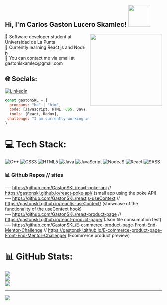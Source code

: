 <h2> Hi, I'm Carlos Gaston Lucero Skamlec! <img src="https://media3.giphy.com/media/pcKoCj9OlpdbMnwOc7/giphy.gif?cid=ecf05e47o3prf8y4x3eq19veldn1mtyxv9pcihyrdl721u8n&rid=giphy.gif&ct=s" width="70" ></h2>
<img align='right' src="https://media3.giphy.com/media/nm6266UyRc2EnfpAo8/giphy.gif?cid=ecf05e47bp8b6xhhnkrascgwxi9qfi8r3ul291zcppm2gxuy&rid=giphy.gif&ct=s" width="230">
🔭 Software developer student at Universidad de La Punta<br>🌱 Currently learning React js and Node js<br>💬 You can contact me via email at gastonlskamlec@gmail.com<br>

## 🌐 Socials:
[![LinkedIn](https://img.shields.io/badge/LinkedIn-%230077B5.svg?logo=linkedin&logoColor=white)](https://linkedin.com/in/gaston-skamlec-8bb339201) 

```javascript
const gastonSKL = {
  pronouns: "he" | "him",
  code: [Javascript, HTML, CSS, Java, C++],
  tools: [React, Redux],
 challenge: "I am currently working in new challenges for my self, focusing on React"
}
```

# 💻 Tech Stack:
![C++](https://img.shields.io/badge/c++-%2300599C.svg?style=for-the-badge&logo=c%2B%2B&logoColor=white) ![CSS3](https://img.shields.io/badge/css3-%231572B6.svg?style=for-the-badge&logo=css3&logoColor=white) ![HTML5](https://img.shields.io/badge/html5-%23E34F26.svg?style=for-the-badge&logo=html5&logoColor=white) ![Java](https://img.shields.io/badge/java-%23ED8B00.svg?style=for-the-badge&logo=java&logoColor=white) ![JavaScript](https://img.shields.io/badge/javascript-%23323330.svg?style=for-the-badge&logo=javascript&logoColor=%23F7DF1E) ![NodeJS](https://img.shields.io/badge/node.js-6DA55F?style=for-the-badge&logo=node.js&logoColor=white) ![React](https://img.shields.io/badge/react-%2320232a.svg?style=for-the-badge&logo=react&logoColor=%2361DAFB) ![SASS](https://img.shields.io/badge/SASS-hotpink.svg?style=for-the-badge&logo=SASS&logoColor=white)

### 📊 Github Repos // sites
--- https://github.com/GastonSKL/react-poke-api // https://gastonskl.github.io/react-poke-api/ (small app using the poke API) </br>
--- https://github.com/GastonSKL/reactjs-useContext // https://gastonskl.github.io/reactjs-useContext/ (showcase of the functionality of the useContext hook)</br>
--- https://github.com/GastonSKL/react-product-page // https://gastonskl.github.io/react-product-page/ (Json file consumption test)</br>
--- https://github.com/GastonSKL/E-commerce-product-page-Front-End-Mentor-Challenge // https://gastonskl.github.io/E-commerce-product-page-Front-End-Mentor-Challenge/ (Ecommerce product preview)

# 📊 GitHub Stats:
![](https://github-readme-stats.vercel.app/api?username=GastonSKL&theme=dark&hide_border=false&include_all_commits=false&count_private=false)<br/>
![](https://github-readme-streak-stats.herokuapp.com/?user=GastonSKL&theme=dark&hide_border=false)<br/>
![](https://github-readme-stats.vercel.app/api/top-langs/?username=GastonSKL&theme=dark&hide_border=false&include_all_commits=false&count_private=false&layout=compact)

---
[![](https://visitcount.itsvg.in/api?id=GastonSKL&icon=0&color=0)](https://visitcount.itsvg.in)

